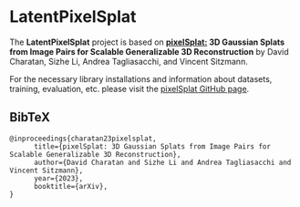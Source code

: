 # LatentPixelSplat

The **LatentPixelSplat** project is based on **[pixelSplat:](https://github.com/dcharatan/pixelsplat) 3D Gaussian Splats from Image Pairs for Scalable Generalizable 3D Reconstruction** by David Charatan, Sizhe Li, Andrea Tagliasacchi, and Vincent Sitzmann.

For the necessary library installations and information about datasets, training, evaluation, etc. please visit the [pixelSplat GitHub page](https://github.com/dcharatan/pixelsplat).


## BibTeX

```
@inproceedings{charatan23pixelsplat,
      title={pixelSplat: 3D Gaussian Splats from Image Pairs for Scalable Generalizable 3D Reconstruction},
      author={David Charatan and Sizhe Li and Andrea Tagliasacchi and Vincent Sitzmann},
      year={2023},
      booktitle={arXiv},
}
```
